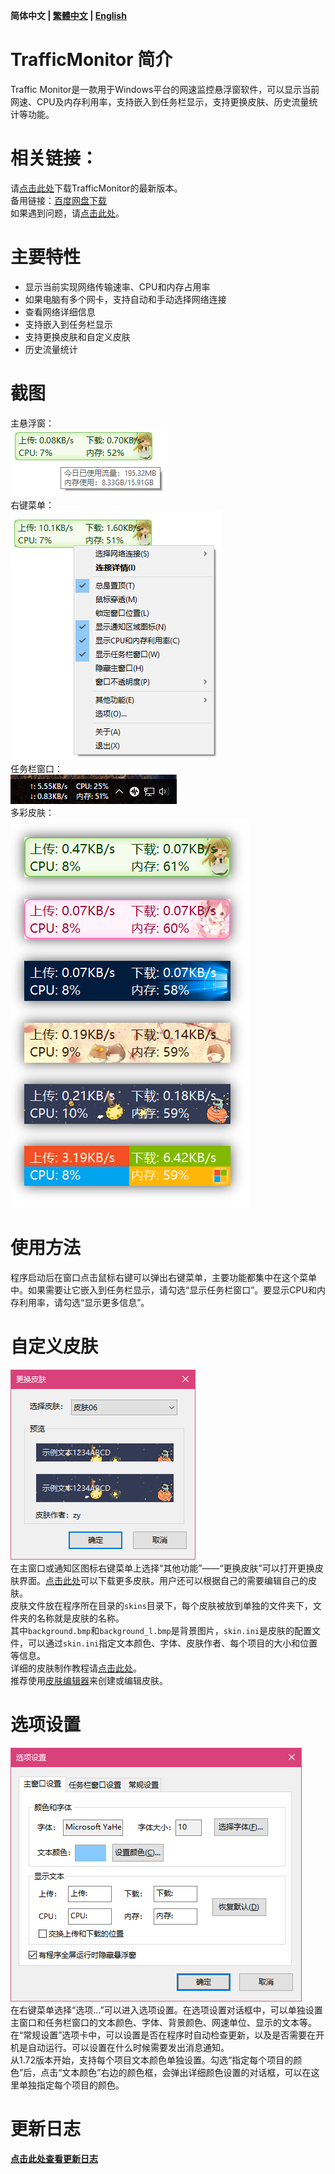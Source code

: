 **简体中文 | [繁體中文](https://github.com/zhongyang219/TrafficMonitor/blob/master/README_zh-tw.md) | [English](https://github.com/zhongyang219/TrafficMonitor/blob/master/README_en-us.md)**<br>
# TrafficMonitor 简介
Traffic Monitor是一款用于Windows平台的网速监控悬浮窗软件，可以显示当前网速、CPU及内存利用率，支持嵌入到任务栏显示，支持更换皮肤、历史流量统计等功能。<br>
# 相关链接：<br>
请[点击此处](https://github.com/zhongyang219/TrafficMonitor/releases)下载TrafficMonitor的最新版本。<br>
备用链接：[百度网盘下载](https://pan.baidu.com/s/1c1LkPQ4)<br>
如果遇到问题，请[点击此处](https://github.com/zhongyang219/TrafficMonitor/blob/master/Help.md)。

# 主要特性
* 显示当前实现网络传输速率、CPU和内存占用率<br>
* 如果电脑有多个网卡，支持自动和手动选择网络连接<br>
* 查看网络详细信息<br>
* 支持嵌入到任务栏显示<br>
* 支持更换皮肤和自定义皮肤<br>
* 历史流量统计<br>
# 截图
主悬浮窗：<br>
![](https://github.com/zhongyang219/TrafficMonitor/raw/master/Screenshots/main1.png)<br>
右键菜单：<br>
![](https://github.com/zhongyang219/TrafficMonitor/raw/master/Screenshots/main.png)<br>
任务栏窗口：<br>
![](https://github.com/zhongyang219/TrafficMonitor/raw/master/Screenshots/taskbar.PNG)<br>
多彩皮肤：<br>
![](https://github.com/zhongyang219/TrafficMonitor/raw/master/Screenshots/skins.PNG)<br>
# 使用方法
程序启动后在窗口点击鼠标右键可以弹出右键菜单，主要功能都集中在这个菜单中。如果需要让它嵌入到任务栏显示，请勾选“显示任务栏窗口”。要显示CPU和内存利用率，请勾选“显示更多信息”。
# 自定义皮肤
![](https://github.com/zhongyang219/TrafficMonitor/raw/master/Screenshots/selecte_skin.png)<br>
在主窗口或通知区图标右键菜单上选择“其他功能”——“更换皮肤”可以打开更换皮肤界面。[点击此处](https://github.com/zhongyang219/TrafficMonitorSkin/blob/master/皮肤下载.md)可以下载更多皮肤。用户还可以根据自己的需要编辑自己的皮肤。<br>
皮肤文件放在程序所在目录的`skins`目录下，每个皮肤被放到单独的文件夹下，文件夹的名称就是皮肤的名称。<br>
其中`background.bmp`和`background_l.bmp`是背景图片，`skin.ini`是皮肤的配置文件，可以通过`skin.ini`指定文本颜色、字体、皮肤作者、每个项目的大小和位置等信息。<br>
详细的皮肤制作教程请[点击此处](https://github.com/zhongyang219/TrafficMonitor/blob/master/皮肤制作教程.md)。<br>
推荐使用[皮肤编辑器](https://github.com/zhongyang219/TrafficMonitorSkinEditor/releases)来创建或编辑皮肤。<br>
# 选项设置
![](https://github.com/zhongyang219/TrafficMonitor/raw/master/Screenshots/option.png)<br>
在右键菜单选择“选项...”可以进入选项设置。在选项设置对话框中，可以单独设置主窗口和任务栏窗口的文本颜色、字体、背景颜色、网速单位、显示的文本等。<br>
在“常规设置”选项卡中，可以设置是否在程序时自动检查更新，以及是否需要在开机是自动运行。可以设置在什么时候需要发出消息通知。<br>
从1.72版本开始，支持每个项目文本颜色单独设置。勾选“指定每个项目的颜色”后，点击“文本颜色”右边的颜色框，会弹出详细颜色设置的对话框，可以在这里单独指定每个项目的颜色。<br>
# 更新日志
**[点击此处查看更新日志](https://github.com/zhongyang219/TrafficMonitor/blob/master/UpdateLog/update_log.md)**

